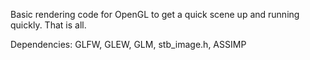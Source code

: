 Basic rendering code for OpenGL to get a quick scene up and running quickly.  That is all.

Dependencies:
GLFW, GLEW, GLM, stb_image.h, ASSIMP